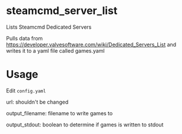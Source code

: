 # steamcmd_server_list
Lists Steamcmd Dedicated Servers

Pulls data from https://developer.valvesoftware.com/wiki/Dedicated_Servers_List and writes it to a yaml file called games.yaml

# Usage
Edit `config.yaml`

url: shouldn't be changed

output_filename: filename to write games to

output_stdout: boolean to determine if games is written to stdout
